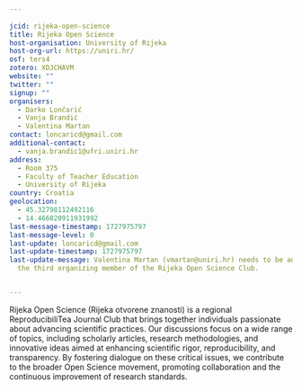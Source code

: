 ```yaml
---
    
jcid: rijeka-open-science
title: Rijeka Open Science
host-organisation: University of Rijeka
host-org-url: https://uniri.hr/
osf: ters4
zotero: XDJCHAVM
website: ""
twitter: ""
signup: ""
organisers:
  - Darko Lončarić
  - Vanja Brandić
  - Valentina Martan
contact: loncaricd@gmail.com
additional-contact:
  - vanja.brandic1@ufri.uniri.hr
address:
  - Room 375
  - Faculty of Teacher Education
  - University of Rijeka
country: Croatia
geolocation:
  - 45.32798112492116
  - 14.466020911931992
last-message-timestamp: 1727975797
last-message-level: 0
last-update: loncaricd@gmail.com
last-update-timestamp: 1727975797
last-update-message: Valentina Martan (vmartan@uniri.hr) needs to be added as
  the third organizing member of the Rijeka Open Science Club.


---
```


Rijeka Open Science (Rijeka otvorene znanosti) is a regional ReproducibiliTea Journal Club that brings together individuals passionate about advancing scientific practices. Our discussions focus on a wide range of topics, including scholarly articles, research methodologies, and innovative ideas aimed at enhancing scientific rigor, reproducibility, and transparency. By fostering dialogue on these critical issues, we contribute to the broader Open Science movement, promoting collaboration and the continuous improvement of research standards.
